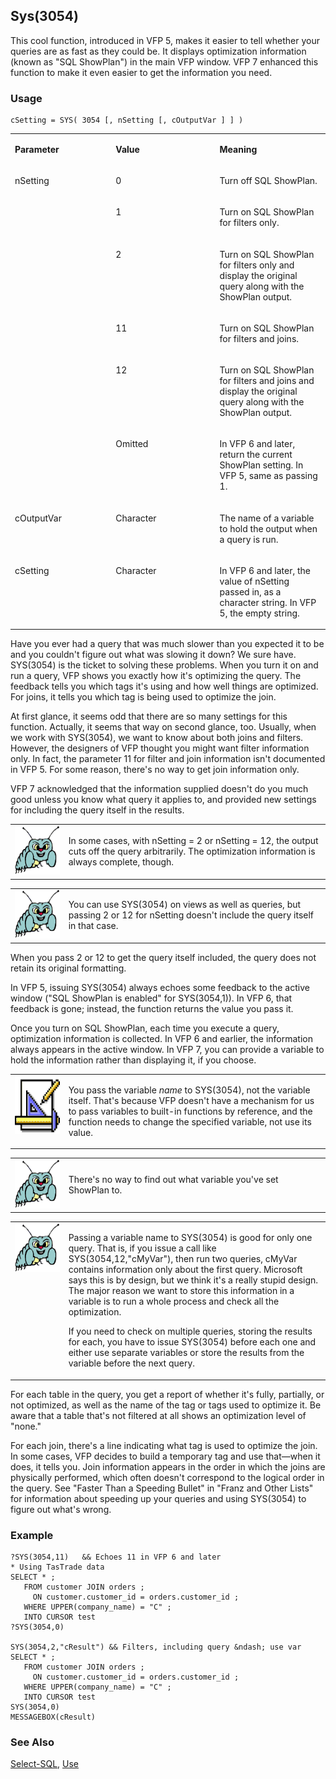 ## Sys(3054)

This cool function, introduced in VFP 5, makes it easier to tell whether your queries are as fast as they could be. It displays optimization information (known as "SQL ShowPlan") in the main VFP window. VFP 7 enhanced this function to make it even easier to get the information you need.

### Usage

```foxpro
cSetting = SYS( 3054 [, nSetting [, cOutputVar ] ] )
```
<table>
<tr>
  <td width="32%" valign="top">
  <p><b>Parameter</b></p>
  </td>
  <td width="23%" valign="top">
  <p><b>Value</b></p>
  </td>
  <td width="45%" valign="top">
  <p><b>Meaning</b></p>
  </td>
 </tr>
<tr>
  <td width="32%" rowspan="6" valign="top">
  <p>nSetting</p>
  </td>
  <td width="23%" valign="top">
  <p>0</p>
  </td>
  <td width="45%" valign="top">
  <p>Turn off SQL ShowPlan.</p>
  </td>
 </tr>
<tr>
  <td width="33%" valign="top">
  <p>1</p>
  </td>
  <td width="67%" valign="top">
  <p>Turn on SQL ShowPlan for filters only.</p>
  </td>
 </tr>
<tr>
  <td width="33%" valign="top">
  <p>2</p>
  </td>
  <td width="67%" valign="top">
  <p>Turn on SQL ShowPlan for filters only and display the original query along with the ShowPlan output.</p>
  </td>
 </tr>
<tr>
  <td width="33%" valign="top">
  <p>11</p>
  </td>
  <td width="67%" valign="top">
  <p>Turn on SQL ShowPlan for filters and joins.</p>
  </td>
 </tr>
<tr>
  <td width="33%" valign="top">
  <p>12</p>
  </td>
  <td width="67%" valign="top">
  <p>Turn on SQL ShowPlan for filters and joins and display the original query along with the ShowPlan output.</p>
  </td>
 </tr>
<tr>
  <td width="33%" valign="top">
  <p>Omitted</p>
  </td>
  <td width="67%" valign="top">
  <p>In VFP 6 and later, return the current ShowPlan setting. In VFP 5, same as passing 1.</p>
  </td>
 </tr>
<tr>
  <td width="32%" valign="top">
  <p>cOutputVar</p>
  </td>
  <td width="23%" valign="top">
  <p>Character</p>
  </td>
  <td width="45%" valign="top">
  <p>The name of a variable to hold the output when a query is run.</p>
  </td>
 </tr>
<tr>
  <td width="32%" valign="top">
  <p>cSetting</p>
  </td>
  <td width="23%" valign="top">
  <p>Character </p>
  </td>
  <td width="45%" valign="top">
  <p>In VFP 6 and later, the value of nSetting passed in, as a character string. In VFP 5, the empty string.</p>
  </td>
 </tr>
</table>

Have you ever had a query that was much slower than you expected it to be and you couldn't figure out what was slowing it down? We sure have. SYS(3054) is the ticket to solving these problems. When you turn it on and run a query, VFP shows you exactly how it's optimizing the query. The feedback tells you which tags it's using and how well things are optimized. For joins, it tells you which tag is being used to optimize the join.

At first glance, it seems odd that there are so many settings for this function. Actually, it seems that way on second glance, too. Usually, when we work with SYS(3054), we want to know about both joins and filters. However, the designers of VFP thought you might want filter information only. In fact, the parameter 11 for filter and join information isn't documented in VFP 5. For some reason, there's no way to get join information only.

VFP 7 acknowledged that the information supplied doesn't do you much good unless you know what query it applies to, and provided new settings for including the query itself in the results.

<table>
<tr>
  <td width="17%" valign="top">
<img width="95" height="78" src="bug.gif">
  </td>
  <td width="83%">
  <p>In some cases, with nSetting = 2 or nSetting = 12, the output cuts off the query arbitrarily. The optimization information is always complete, though.</p>
  </td>
 </tr>
</table>

<table>
<tr>
  <td width="17%" valign="top">
<img width="95" height="78" src="bug.gif">
  </td>
  <td width="83%">
  <p>You can use SYS(3054) on views as well as queries, but passing 2 or 12 for nSetting doesn't include the query itself in that case.</p>
  </td>
 </tr>
</table>

When you pass 2 or 12 to get the query itself included, the query does not retain its original formatting. 

In VFP 5, issuing SYS(3054) always echoes some feedback to the active window ("SQL ShowPlan is enabled" for SYS(3054,1)). In VFP 6, that feedback is gone; instead, the function returns the value you pass it.

Once you turn on SQL ShowPlan, each time you execute a query, optimization information is collected. In VFP 6 and earlier, the information always appears in the active window. In VFP 7, you can provide a variable to hold the information rather than displaying it, if you choose.

<table>
<tr>
  <td width="17%" valign="top">
<img width="94" height="93" src="design.gif">
  </td>
  <td width="83%">
  <p>You pass the variable <i>name</i> to SYS(3054), not the variable itself. That's because VFP doesn't have a mechanism for us to pass variables to built-in functions by reference, and the function needs to change the specified variable, not use its value.</p>
  </td>
 </tr>
</table>

<table>
<tr>
  <td width="17%" valign="top">
<img width="95" height="78" src="bug.gif">
  </td>
  <td width="83%">
  <p>There's no way to find out what variable you've set ShowPlan to. </p>
  </td>
 </tr>
</table>

<table>
<tr>
  <td width="17%" valign="top">
<img width="95" height="78" src="bug.gif">
  </td>
  <td width="83%">
  <p>Passing a variable name to SYS(3054) is good for only one query. That is, if you issue a call like SYS(3054,12,&quot;cMyVar&quot;), then run two queries, cMyVar contains information only about the first query. Microsoft says this is by design, but we think it's a really stupid design. The major reason we want to store this information in a variable is to run a whole process and check all the optimization.</p>
  <p>If you need to check on multiple queries, storing the results for each, you have to issue SYS(3054) before each one and either use separate variables or store the results from the variable before the next query.</p>
  </td>
 </tr>
</table>

For each table in the query, you get a report of whether it's fully, partially, or not optimized, as well as the name of the tag or tags used to optimize it. Be aware that a table that's not filtered at all shows an optimization level of "none." 

For each join, there's a line indicating what tag is used to optimize the join. In some cases, VFP decides to build a temporary tag and use that&mdash;when it does, it tells you. Join information appears in the order in which the joins are physically performed, which often doesn't correspond to the logical order in the query. See "Faster Than a Speeding Bullet" in "Franz and Other Lists" for information about speeding up your queries and using SYS(3054) to figure out what's wrong.

### Example

```foxpro
?SYS(3054,11)   && Echoes 11 in VFP 6 and later
* Using TasTrade data
SELECT * ;
   FROM customer JOIN orders ;
     ON customer.customer_id = orders.customer_id ;
   WHERE UPPER(company_name) = "C" ;
   INTO CURSOR test
?SYS(3054,0)

SYS(3054,2,"cResult") && Filters, including query &ndash; use var
SELECT * ;
   FROM customer JOIN orders ;
     ON customer.customer_id = orders.customer_id ;
   WHERE UPPER(company_name) = "C" ;
   INTO CURSOR test
SYS(3054,0)
MESSAGEBOX(cResult)
```
### See Also

[Select-SQL](s4g088.md), [Use](s4g424.md)
